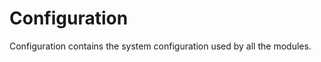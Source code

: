 Configuration
=============

Configuration contains the system configuration used by all the modules. 
